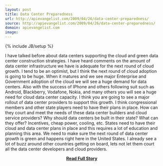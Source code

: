 ```yaml
---
layout: post
title: Data Center Preparedness
url: http://apievangelist.com/2009/04/26/data-center-preparedness/
source: http://apievangelist.com/2009/04/26/data-center-preparedness/
domain: apievangelist.com
image: 
---
```

{% include JB/setup %}<p>I have talked before about data centers supporting the cloud and green data center construction strategies. I have heard comments on the amount of data center infrastructure we have is adequate for the next round of cloud growth.
I tend to be an optimist, but I think the next round of cloud adoption is going to be huge.
When it matures and we see major Enterprise and Government adoption of the cloud we will see a huge demand for data centers.
Also with the success of IPhone and others following suit such as Android, Blackberry, Vodafone, Nokia, and many others you will see a huge need for cloud data center capacity.
I think you are going to see a major rollout of data center providers to support this growth.
I think congressional members and other state players need to have their plans in place. How can they court and meet the needs of these data center builders and cloud service providers?
Why should data centers be built in their state? What can they offer? Incentives, cheap power, cooling, etc.
States need to have their cloud and data center plans in place and this requires a lot of education and planning this area. We need to make sure the next round of data center growth is green and happens right here in the United States.
I already see a lot of buzz around other countries getting on board, lets not let them court all the data center developers and cloud providers.
</p>
<center><p><a href="http://apievangelist.com/2009/04/26/data-center-preparedness/" style='padding:25px; font-sze:18px; font-weight: bold;'>Read Full Story</a></p></center>
